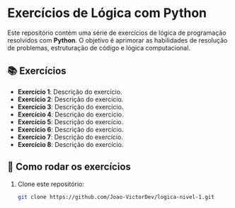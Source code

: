 # Exercícios de Lógica com Python

Este repositório contém uma série de exercícios de lógica de programação resolvidos com **Python**. O objetivo é aprimorar as habilidades de resolução de problemas, estruturação de código e lógica computacional.

## 📚 Exercícios

- **Exercício 1**: Descrição do exercício.
- **Exercício 2**: Descrição do exercício.
- **Exercício 3**: Descrição do exercício.
- **Exercício 4**: Descrição do exercício.
- **Exercício 5**: Descrição do exercício.
- **Exercício 6**: Descrição do exercício.
- **Exercício 7**: Descrição do exercício.
- **Exercício 8**: Descrição do exercício.

## 📝 Como rodar os exercícios

1. Clone este repositório:
   ```bash
   git clone https://github.com/Joao-VictorDev/logica-nivel-1.git
